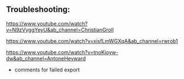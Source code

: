 ## Troubleshooting:


https://www.youtube.com/watch?v=N9zVyggYeyU&ab_channel=ChristianGroll

https://www.youtube.com/watch?v=xisfLmWGXqA&ab_channel=rwrob1

https://www.youtube.com/watch?v=tnoKjoyw-dw&ab_channel=AntoneHeyward
- comments for failed export


